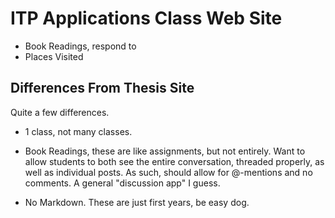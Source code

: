 # ITP Applications Class Web Site

- Book Readings, respond to
- Places Visited

## Differences From Thesis Site

Quite a few differences.

- 1 class, not many classes.

- Book Readings, these are like assignments, but not entirely. Want to allow students to both see the entire conversation, threaded properly, as well as individual posts. As such, should allow for @-mentions and no comments. A general "discussion app" I guess.

- No Markdown. These are just first years, be easy dog.